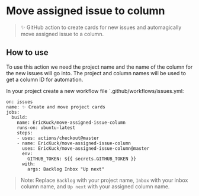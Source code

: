 # Move assigned issue to column

> ✨ GitHub action to create cards for new issues and automagically move assigned issue to a column.


## How to use

To use this action we need the project name and the name of the column for the new issues will go into. The project and column names will be used to get a column ID for automation.

In your project create a new workflow file `.github/workflows/issues.yml:
```
on: issues
name: ✨ Create and move project cards
jobs:
  build:
    name: EricKuck/move-assigned-issue-column
    runs-on: ubuntu-latest
    steps:
    - uses: actions/checkout@master
    - name: EricKuck/move-assigned-issue-column
      uses: EricKuck/move-assigned-issue-column@master
      env:
        GITHUB_TOKEN: ${{ secrets.GITHUB_TOKEN }}
      with:
        args: Backlog Inbox "Up next"
```

> Note: Replace `Backlog` with your project name, `Inbox` with your inbox column name, and `Up next` with your assigned column name.
